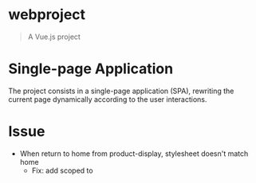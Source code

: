 # webproject

> A Vue.js project

# Single-page Application 
The project consists in a single-page application (SPA), rewriting the current page dynamically according to the user interactions.<br>

# Issue
* When return to home from product-display, stylesheet doesn't match home
  * Fix: add scoped to <style> tag -> <style scoped>
# TODO
* Allow user to see his purchase history
* Allow admin to edit user and product
* Allow admin to add admin
* Fix admin sales table
* Create functionality specific to your application
* Tests
  
## Build Setup

``` bash
# install dependencies
npm install

# serve with hot reload at localhost:8080
npm run dev

# build for production with minification
npm run build

# build for production and view the bundle analyzer report
npm run build --report

# run unit tests
npm run unit

# run e2e tests
npm run e2e

# run all tests
npm test
```

For a detailed explanation on how things work, check out the [guide](http://vuejs-templates.github.io/webpack/) and [docs for vue-loader](http://vuejs.github.io/vue-loader).
